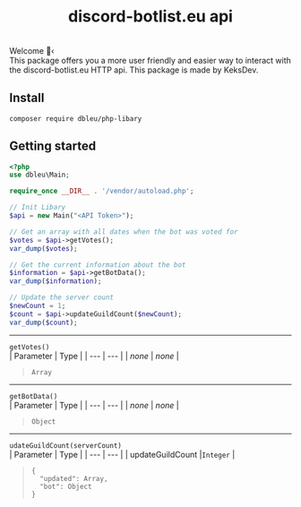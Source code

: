 <h1 align="center">discord-botlist.eu api</h1>
<br />
Welcome 👋‹ <br />
This package offers you a more user friendly and easier way to interact with the discord-botlist.eu HTTP api. This package is made by KeksDev.

## Install
```
composer require dbleu/php-libary
```

## Getting started
```PHP
<?php
use dbleu\Main;

require_once __DIR__ . '/vendor/autoload.php';

// Init Libary
$api = new Main("<API Token>");

// Get an array with all dates when the bot was voted for
$votes = $api->getVotes();
var_dump($votes);

// Get the current information about the bot
$information = $api->getBotData();
var_dump($information);

// Update the server count
$newCount = 1;
$count = $api->updateGuildCount($newCount);
var_dump($count);
```

---

`getVotes()` <br />
| Parameter | Type |
| --- | --- |
| _none_ | _none_ |

> `Array`

---

`getBotData()` <br />
| Parameter | Type |
| --- | --- |
| _none_ | _none_ |

> `Object`

---

`udateGuildCount(serverCount)` <br />
| Parameter | Type |
| --- | --- |
| updateGuildCount |`Integer` |

> ```
> {
>   "updated": Array,
>   "bot": Object
> }
> ```

